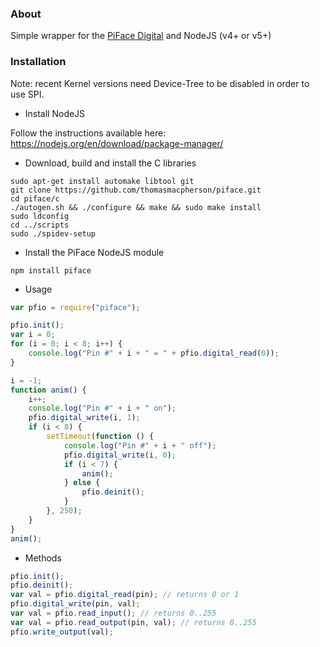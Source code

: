 ### About
Simple wrapper for the <a href="http://www.piface.org.uk/products/piface_digital/" target="_new">PiFace Digital</a> and NodeJS (v4+ or v5+)

### Installation
Note: recent Kernel versions need Device-Tree to be disabled in order to use SPI.

- Install NodeJS

Follow the instructions available here:
https://nodejs.org/en/download/package-manager/

- Download, build and install the C libraries

```
sudo apt-get install automake libtool git
git clone https://github.com/thomasmacpherson/piface.git
cd piface/c
./autogen.sh && ./configure && make && sudo make install
sudo ldconfig
cd ../scripts
sudo ./spidev-setup
```

- Install the PiFace NodeJS module

```
npm install piface
```

- Usage

```javascript
var pfio = require("piface");

pfio.init();
var i = 0;
for (i = 0; i < 8; i++) {
    console.log("Pin #" + i + " = " + pfio.digital_read(0));
}

i = -1;
function anim() {
    i++;
    console.log("Pin #" + i + " on");
    pfio.digital_write(i, 1);
    if (i < 8) {
        setTimeout(function () {
            console.log("Pin #" + i + " off");
            pfio.digital_write(i, 0);
            if (i < 7) {
                anim();
            } else {
                pfio.deinit();
            }
        }, 250);
    }
}
anim();
```

- Methods

```javascript
pfio.init();
pfio.deinit();
var val = pfio.digital_read(pin); // returns 0 or 1
pfio.digital_write(pin, val);
var val = pfio.read_input(); // returns 0..255
var val = pfio.read_output(pin, val); // returns 0..255
pfio.write_output(val);
```
